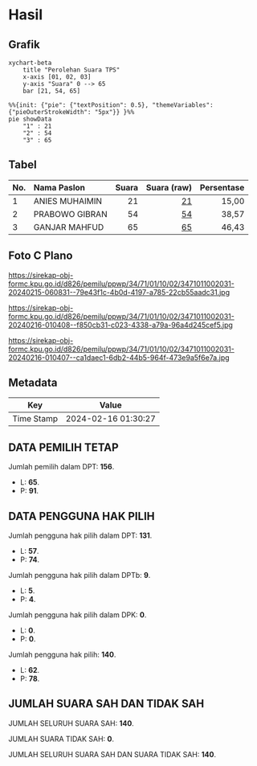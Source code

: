 # Hasil

## Grafik

```mermaid
xychart-beta
    title "Perolehan Suara TPS"
    x-axis [01, 02, 03]
    y-axis "Suara" 0 --> 65
    bar [21, 54, 65]
```

```mermaid
%%{init: {"pie": {"textPosition": 0.5}, "themeVariables": {"pieOuterStrokeWidth": "5px"}} }%%
pie showData
    "1" : 21
    "2" : 54
    "3" : 65
```

## Tabel

| No. | Nama Paslon    | Suara | Suara (raw) | Persentase |
|:--- |:-------------- | -----:| -----------:| ----------:|
| 1   | ANIES MUHAIMIN | 21    | [21][p-1]   | 15,00      |
| 2   | PRABOWO GIBRAN | 54    | [54][p-2]   | 38,57      |
| 3   | GANJAR MAHFUD  | 65    | [65][p-3]   | 46,43      |


[p-1]: https://github.com/gigit-pemilu/pemilu-2024-34-di-yogyakarta/blob/main/pilpres/hitung-suara/sub/34-di-yogyakarta/sub/71-kota-yogyakarta/sub/01-tegalrejo/sub/1002-karangwaru/sub/031-tps/sub/paslon-1.txt
[p-2]: https://github.com/gigit-pemilu/pemilu-2024-34-di-yogyakarta/blob/main/pilpres/hitung-suara/sub/34-di-yogyakarta/sub/71-kota-yogyakarta/sub/01-tegalrejo/sub/1002-karangwaru/sub/031-tps/sub/paslon-2.txt
[p-3]: https://github.com/gigit-pemilu/pemilu-2024-34-di-yogyakarta/blob/main/pilpres/hitung-suara/sub/34-di-yogyakarta/sub/71-kota-yogyakarta/sub/01-tegalrejo/sub/1002-karangwaru/sub/031-tps/sub/paslon-3.txt

## Foto C Plano

https://sirekap-obj-formc.kpu.go.id/d826/pemilu/ppwp/34/71/01/10/02/3471011002031-20240215-060831--79e43f1c-4b0d-4197-a785-22cb55aadc31.jpg

https://sirekap-obj-formc.kpu.go.id/d826/pemilu/ppwp/34/71/01/10/02/3471011002031-20240216-010408--f850cb31-c023-4338-a79a-96a4d245cef5.jpg

https://sirekap-obj-formc.kpu.go.id/d826/pemilu/ppwp/34/71/01/10/02/3471011002031-20240216-010407--ca1daec1-6db2-44b5-964f-473e9a5f6e7a.jpg


## Metadata

| Key        | Value               |
| ---------- | ------------------- |
| Time Stamp | 2024-02-16 01:30:27 |


## DATA PEMILIH TETAP

Jumlah pemilih dalam DPT: **156**.
 * L: **65**.
 * P: **91**.

## DATA PENGGUNA HAK PILIH

Jumlah pengguna hak pilih dalam DPT: **131**.
 * L: **57**.
 * P: **74**.

Jumlah pengguna hak pilih dalam DPTb: **9**.
 * L: **5**.
 * P: **4**.

Jumlah pengguna hak pilih dalam DPK: **0**.
 * L: **0**.
 * P: **0**.

Jumlah pengguna hak pilih: **140**.
 * L: **62**.
 * P: **78**.

## JUMLAH SUARA SAH DAN TIDAK SAH

JUMLAH SELURUH SUARA SAH: **140**.

JUMLAH SUARA TIDAK SAH: **0**.

JUMLAH SELURUH SUARA SAH DAN SUARA TIDAK SAH: **140**.


